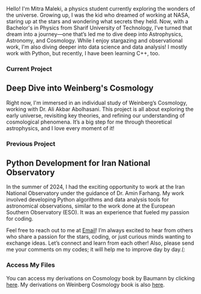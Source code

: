 Hello! I'm Mitra Maleki, a physics student currently exploring the wonders of the universe. Growing up, I was the kid who dreamed of working at NASA, staring up at the stars and wondering what secrets they held. Now, with a Bachelor's in Physics from Sharif University of Technology, I’ve turned that dream into a journey—one that’s led me to dive deep into Astrophysics, Astronomy, and Cosmology. While I enjoy stargazing and observational work, I'm also diving deeper into data science and data analysis! I mostly work with Python, but recently, I have been learning C++, too.

### Current Project

## Deep Dive into Weinberg's Cosmology

Right now, I'm immersed in an individual study of Weinberg’s Cosmology, working with Dr. Ali Akbar Abolhasani. This project is all about exploring the early universe, revisiting key theories, and refining our understanding of cosmological phenomena. It’s a big step for me through theoretical astrophysics, and I love every moment of it!

### Previous Project

## Python Development for Iran National Observatory

In the summer of 2024, I had the exciting opportunity to work at the Iran National Observatory under the guidance of Dr. Amin Farhang. My work involved developing Python algorithms and data analysis tools for astronomical observations, similar to the work done at the European Southern Observatory (ESO). It was an experience that fueled my passion for coding.

Feel free to reach out to me at [Email](mailto:mitramalekiy@gmail.com)! I’m always excited to hear from others who share a passion for the stars, coding, or just curious minds wanting to exchange ideas. Let’s connect and learn from each other!
Also, please send me your comments on my codes; it will help me to improve day by day.(:


### Access My Files

You can access my derivations on Cosmology book by Baumann  by clicking [here](https://drive.google.com/drive/folders/1zZXXEmaMxbcW2_ejNytByNcWc7InKgOY?usp=sharing).
My derivations on Weinberg Cosmology book is also [here](https://drive.google.com/drive/folders/1gyUmbMcte5FTwPy6-ijBKDV-IGwCmWAf?usp=sharing).
